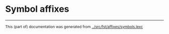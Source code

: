 
# Symbol affixes





* * *
<small>This (part of) documentation was generated from [../src/fst/affixes/symbols.lexc](http://github.com/giellalt/lang-tel/blob/main/../src/fst/affixes/symbols.lexc)</small>